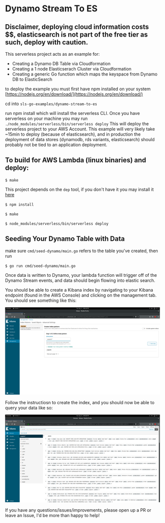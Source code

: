 # Dynamo Stream To ES
## Disclaimer, deploying cloud information costs $$, elasticsearch is not part of the free tier as such, deploy with caution.

This serverless project acts as an example for:
* Creating a Dynamo DB Table via Cloudformation
* Creating a 1 node Elasticserach Cluster via Cloudformation
* Creating a generic Go function which maps the keyspace from Dynamo DB to ElasticSearch

to deploy the example you must first have npm installed on your system [https://nodejs.org/en/download/](https://nodejs.org/en/download/)

cd into `sls-go-examples/dynamo-stream-to-es`

run npm install which will install the serverless CLI. Once you have serverless on your machine you may run `./node_modules/serverless/bin/serverless deploy` This will deploy the serverless project to your AWS Account. This example will very likely take ~15min to deploy (because of elasticsearch), and in production the deployment of data stores (dynamodb, rds variants, elasticsearch) should probably not be tied to an application deployment.


## To build for AWS Lambda (linux binaries) and deploy:

`$ make`

This project depends on the `dep` tool, if you don't have it you may install it [here](https://github.com/golang/dep)

`$ npm install`

`$ make`

`$ node_modules/serverless/bin/serverless deploy`

## Seeding Your Dynamo Table with Data

make sure `cmd/seed-dynamo/main.go` refers to the table you've created, then run

`$ go run cmd/seed-dynamo/main.go`

Once data is written to Dynamo, your lambda function will trigger off of the Dynamo Stream events, and data should begin flowing into elastic search.

You should be able to create a Kibana index by navigating to your Kibana endpoint (found in the AWS Console) and clicking on the management tab. You should see something like this:

![kibana](docs/kibana.png)

Follow the instructiosn to create the index, and you should now be able to query your data like so:

![query](docs/query.png)

If you have any questions/issues/improvements, please open up a PR or leave an Issue, I'd be more than happy to help!